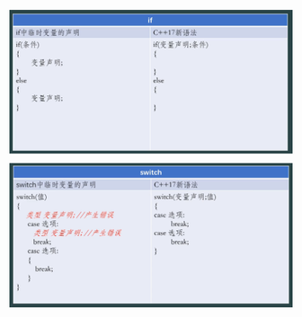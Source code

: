 ![image load fail](./picture/Snipaste_2025-11-01_16-25-57.png)



![image load fail](./picture/Snipaste_2025-11-01_16-58-46.png)